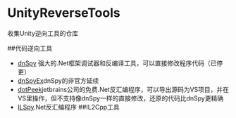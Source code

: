 # UnityReverseTools
收集Unity逆向工具的仓库

##代码逆向工具
- [dnSpy](https://github.com/dnSpy/dnSpy) 强大的.Net框架调试器和反编译工具，可以直接修改程序代码（已停更）
- [dnSpyEx](https://github.com/dnSpyEx/dnSpy)dnSpy的非官方延续
- [dotPeek](https://www.jetbrains.com/decompiler/)jetbrains公司的免费.Net反汇编程序，可以导出源码为VS项目，并在VS里操作，但不支持像dnSpy一样的直接修改，还原的代码比dnSpy更精确
- [ILSpy](https://github.com/icsharpcode/ILSpy).Net反汇编程序
##IL2Cpp工具
